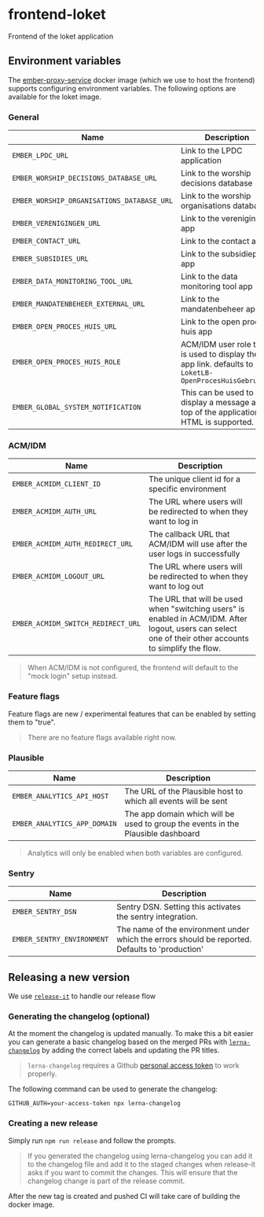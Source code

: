 # frontend-loket

Frontend of the loket application

## Environment variables

The [ember-proxy-service](https://github.com/mu-semtech/ember-proxy-service#configure-environment-variables-in-the-frontends-container) docker image (which we use to host the frontend) supports configuring environment variables. The following options are available for the loket image.

### General

| Name                                       | Description                                                                                           |
| ------------------------------------------ | ----------------------------------------------------------------------------------------------------- |
| `EMBER_LPDC_URL`                           | Link to the LPDC application                                                                          |
| `EMBER_WORSHIP_DECISIONS_DATABASE_URL`     | Link to the worship decisions database                                                                |
| `EMBER_WORSHIP_ORGANISATIONS_DATABASE_URL` | Link to the worship organisations database                                                            |
| `EMBER_VERENIGINGEN_URL`                   | Link to the verenigingen app                                                                          |
| `EMBER_CONTACT_URL`                        | Link to the contact app                                                                               |
| `EMBER_SUBSIDIES_URL`                      | Link to the subsidiepunt app                                                                          |
| `EMBER_DATA_MONITORING_TOOL_URL`           | Link to the data monitoring tool app                                                                  |
| `EMBER_MANDATENBEHEER_EXTERNAL_URL`        | Link to the mandatenbeheer app                                                                        |
| `EMBER_OPEN_PROCES_HUIS_URL`               | Link to the open proces huis app                                                                      |
| `EMBER_OPEN_PROCES_HUIS_ROLE`              | ACM/IDM user role that is used to display the app link. defaults to `LoketLB-OpenProcesHuisGebruiker` |
| `EMBER_GLOBAL_SYSTEM_NOTIFICATION`         | This can be used to display a message at the top of the application. HTML is supported.               |

### ACM/IDM

| Name                               | Description                                                                                                                                              |
| ---------------------------------- | -------------------------------------------------------------------------------------------------------------------------------------------------------- |
| `EMBER_ACMIDM_CLIENT_ID`           | The unique client id for a specific environment                                                                                                          |
| `EMBER_ACMIDM_AUTH_URL`            | The URL where users will be redirected to when they want to log in                                                                                       |
| `EMBER_ACMIDM_AUTH_REDIRECT_URL`   | The callback URL that ACM/IDM will use after the user logs in successfully                                                                               |
| `EMBER_ACMIDM_LOGOUT_URL`          | The URL where users will be redirected to when they want to log out                                                                                      |
| `EMBER_ACMIDM_SWITCH_REDIRECT_URL` | The URL that will be used when "switching users" is enabled in ACM/IDM. After logout, users can select one of their other accounts to simplify the flow. |

> When ACM/IDM is not configured, the frontend will default to the "mock login" setup instead.

### Feature flags

Feature flags are new / experimental features that can be enabled by setting them to "true".

> There are no feature flags available right now.

### Plausible

| Name                         | Description                                                                      |
| ---------------------------- | -------------------------------------------------------------------------------- |
| `EMBER_ANALYTICS_API_HOST`   | The URL of the Plausible host to which all events will be sent                   |
| `EMBER_ANALYTICS_APP_DOMAIN` | The app domain which will be used to group the events in the Plausible dashboard |

> Analytics will only be enabled when both variables are configured.

### Sentry

| Name                       | Description                                                                                     |
| -------------------------- | ----------------------------------------------------------------------------------------------- |
| `EMBER_SENTRY_DSN`         | Sentry DSN. Setting this activates the sentry integration.                                      |
| `EMBER_SENTRY_ENVIRONMENT` | The name of the environment under which the errors should be reported. Defaults to 'production' |

## Releasing a new version

We use [`release-it`](https://github.com/release-it/release-it) to handle our release flow

### Generating the changelog (optional)

At the moment the changelog is updated manually. To make this a bit easier you can generate a basic changelog based on the merged PRs with [`lerna-changelog`](https://github.com/lerna/lerna-changelog) by adding the correct labels and updating the PR titles.

> `lerna-changelog` requires a Github [personal access token](https://docs.github.com/en/authentication/keeping-your-account-and-data-secure/creating-a-personal-access-token) to work properly.

The following command can be used to generate the changelog:

`GITHUB_AUTH=your-access-token npx lerna-changelog`

### Creating a new release

Simply run `npm run release` and follow the prompts.

> If you generated the changelog using lerna-changelog you can add it to the changelog file and add it to the staged changes when release-it asks if you want to commit the changes. This will ensure that the changelog change is part of the release commit.

After the new tag is created and pushed CI will take care of building the docker image.
